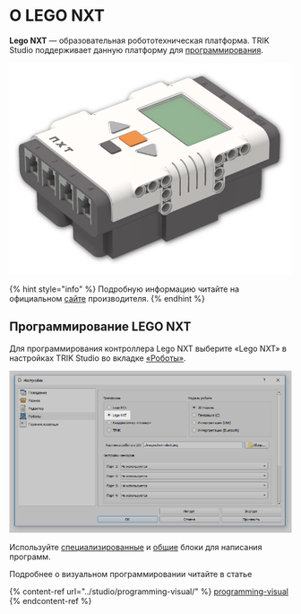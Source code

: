 # О LEGO NXT

**Lego NXT** — образовательная робототехническая платформа. TRIK Studio поддерживает данную платформу для [программирования](../pioneer/about.md#programming).

![](../.gitbook/assets/nxt.png)

{% hint style="info" %}
Подробную информацию читайте на официальном [сайте](https://education.lego.com/ru-ru/product/mindstorms-ev3) производителя.
{% endhint %}

## Программирование LEGO NXT <a href="#programming" id="programming"></a>

Для программирования контроллера Lego NXT выберите «Lego NXT» в настройках TRIK Studio во вкладке [«Роботы»](../studio/interface/faq-robot-settings.md).

![](../.gitbook/assets/robots-nxt.png)

Используйте [специализированные](blocks.md) и [общие](../studio/programming-visual/blocks.md) блоки для написания программ.

Подробнее о визуальном программировании читайте в статье

{% content-ref url="../studio/programming-visual/" %}
[programming-visual](../studio/programming-visual/)
{% endcontent-ref %}
